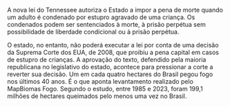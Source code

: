 A nova lei do Tennessee autoriza o Estado a impor a pena de morte quando um adulto é condenado por estupro agravado de uma criança. Os condenados podem ser sentenciados à morte, à prisão perpétua sem possibilidade de liberdade condicional ou à prisão perpétua.

O estado, no entanto, não poderá executar a lei por conta de uma decisão da Suprema Corte dos EUA, de 2008, que proibiu a pena capital em casos de estupro de crianças. A aprovação do texto, defendido pela maioria republicana no legislativo do estado, acontece para pressionar a corte a reverter sua decisão.
Um em cada quatro hectares do Brasil pegou fogo nos últimos 40 anos. É o que aponta levantamento realizado pelo MapBiomas Fogo. Segundo o estudo, entre 1985 e 2023, foram 199,1 milhões de hectares queimados pelo menos uma vez no Brasil.
